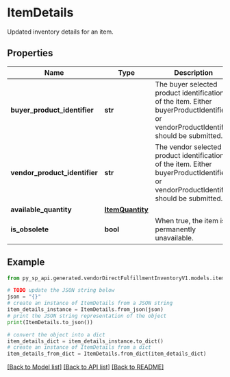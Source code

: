 # ItemDetails

Updated inventory details for an item.

## Properties

Name | Type | Description | Notes
------------ | ------------- | ------------- | -------------
**buyer_product_identifier** | **str** | The buyer selected product identification of the item. Either buyerProductIdentifier or vendorProductIdentifier should be submitted. | [optional] 
**vendor_product_identifier** | **str** | The vendor selected product identification of the item. Either buyerProductIdentifier or vendorProductIdentifier should be submitted. | [optional] 
**available_quantity** | [**ItemQuantity**](ItemQuantity.md) |  | 
**is_obsolete** | **bool** | When true, the item is permanently unavailable. | [optional] 

## Example

```python
from py_sp_api.generated.vendorDirectFulfillmentInventoryV1.models.item_details import ItemDetails

# TODO update the JSON string below
json = "{}"
# create an instance of ItemDetails from a JSON string
item_details_instance = ItemDetails.from_json(json)
# print the JSON string representation of the object
print(ItemDetails.to_json())

# convert the object into a dict
item_details_dict = item_details_instance.to_dict()
# create an instance of ItemDetails from a dict
item_details_from_dict = ItemDetails.from_dict(item_details_dict)
```
[[Back to Model list]](../README.md#documentation-for-models) [[Back to API list]](../README.md#documentation-for-api-endpoints) [[Back to README]](../README.md)


